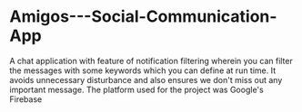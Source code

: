 # Amigos---Social-Communication-App
A chat application with feature of notification filtering wherein you can filter the messages with some keywords which you can define at run time. It avoids unnecessary disturbance and also ensures we don't miss out any important message. The platform used for the project was Google's Firebase
